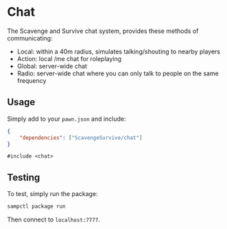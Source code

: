 # Chat

The Scavenge and Survive chat system, provides these methods of communicating:

* Local: within a 40m radius, simulates talking/shouting to nearby players
* Action: local /me chat for roleplaying
* Global: server-wide chat
* Radio: server-wide chat where you can only talk to people on the same frequency

## Usage

Simply add to your `pawn.json` and include:

```json
{
    "dependencies": ["ScavengeSurvive/chat"]
}
```

```pawn
#include <chat>
```

## Testing

To test, simply run the package:

```bash
sampctl package run
```

Then connect to `localhost:7777`.
